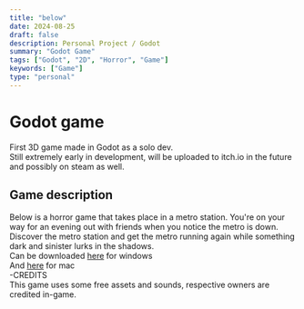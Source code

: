 ```yaml
---
title: "below"
date: 2024-08-25
draft: false
description: Personal Project / Godot
summary: "Godot Game"
tags: ["Godot", "2D", "Horror", "Game"]
keywords: ["Game"]
type: "personal"
---
```

# Godot game
First 3D game made in Godot as a solo dev.<br/>
Still extremely early in development, will be uploaded to itch.io in the future and possibly on steam as well.<br/>
## Game description
Below is a horror game that takes place in a metro station. You're on your way for an evening out with friends when you notice the metro is down. Discover the metro station and get the metro running again while something dark and sinister lurks in the shadows.<br/> 
Can be downloaded [here](/personal/below/below-windows-1.0.0.zip) for windows<br/>
And [here](/personal/below/below-mac-1.0.0.zip) for mac<br/>
-CREDITS<br/>
This game uses some free assets and sounds, respective owners are credited in-game.